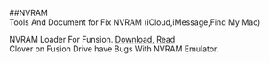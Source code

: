 ##NVRAM   
Tools And Document for Fix NVRAM (iCloud,iMessage,Find My Mac)   

NVRAM Loader For Funsion. [Download](https://raw.github.com/xenatt/Hackintosh/master/NVRAM/FusionLoadNvram.command), [Read](https://github.com/xenatt/Hackintosh/blob/master/NVRAM/FusionLoadNvram.command)    
Clover on Fusion Drive have Bugs With NVRAM Emulator.   
